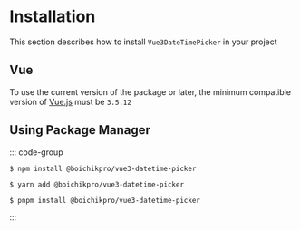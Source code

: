 # Installation

This section describes how to install <code>Vue3DateTimePicker</code> in your project

## Vue

To use the current version of the package or later, the minimum compatible version of <a href="https://vuejs.org/" target="_blank" rel="noreferrer">Vue.js</a> must be <code>3.5.12</code>

## Using Package Manager

::: code-group

```shell [npm]
$ npm install @boichikpro/vue3-datetime-picker
```

```shell [yarn]
$ yarn add @boichikpro/vue3-datetime-picker
```

```shell [pnpm]
$ pnpm install @boichikpro/vue3-datetime-picker
```

:::
